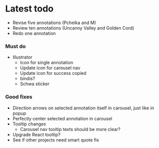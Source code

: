 # Latest todo
* Revise five annotations (Pchelka and M)
* Review ten annotations (Uncanny Valley and Golden Cord)
* Redo one annotation

### Must do
* Illustrator
    * Icon for single annotation
    * Update icon for carousel nav
    * Update icon for success copied
    * bindis?
    * Schwa sticker

### Good fixes
* Direction arrows on selected annotation itself in carousel, just like in popup
* Perfectly center selected annotation in carousel
* Tooltip changes
    * Carousel nav tooltip texts should be more clear?
* Upgrade React tooltip?
* See if other projects need smart quote fix